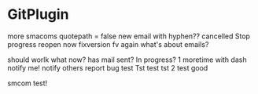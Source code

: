 # GitPlugin

more smacoms
quotepath = false
new email
with hyphen??
cancelled
Stop progress
reopen now
fixversion
fv again
what's about emails?

should worlk
what now?
has mail sent?
In progress?
1 moretime
with dash
notify me!
notify others
report bug
test Tst
test tst 2
test good

smcom test!
